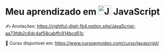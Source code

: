 # Meu aprendizado em  <img alt="Joao-JavaScript" height="30" width="40" src="https://cdn.jsdelivr.net/gh/devicons/devicon/icons/javascript/javascript-original.svg"/> JavaScript

✍ Anotações: https://rightful-digit-fb4.notion.site/JavaScript-aa73fdb2c6dc4af58cabffc914bcd51c

📖 Curso disponível em: https://www.cursoemvideo.com/curso/javascript/
